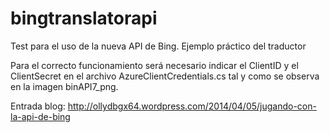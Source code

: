 bingtranslatorapi
=================

Test para el uso de la nueva API de Bing. Ejemplo práctico del traductor

Para el correcto funcionamiento será necesario indicar el ClientID y el ClientSecret en el archivo
AzureClientCredentials.cs tal y como se observa en la imagen binAPI7_png.

Entrada blog:
http://ollydbgx64.wordpress.com/2014/04/05/jugando-con-la-api-de-bing

